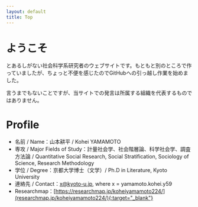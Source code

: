 ```yaml
---
layout: default
title: Top
---
```


# ようこそ

とあるしがない社会科学系研究者のウェブサイトです。もともと別のところで作っていましたが、ちょっと不便を感じたのでGitHubへの引っ越し作業を始めました。

言うまでもないことですが、当サイトでの発言は所属する組織を代表するものではありません。

# Profile

- 名前 / Name：山本耕平 / Kohei YAMAMOTO
- 専攻 / Major Fields of Study：計量社会学、社会階層論、科学社会学、調査方法論 / Quantitative Social Research, Social Stratification, Sociology of Science, Research Methodology
- 学位 / Degree：京都大学博士（文学）/ Ph.D in Literature, Kyoto University
- 連絡先 / Contact：x@kyoto-u.jp, where x = yamamoto.kohei.y59
- Researchmap：[https://researchmap.jp/koheiyamamoto224/](researchmap.jp/koheiyamamoto224/){:target="_blank"}
